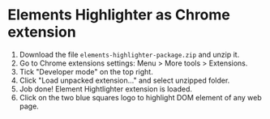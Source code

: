# Elements Highlighter as Chrome extension

1. Download the file `elements-highlighter-package.zip` and unzip it.
2. Go to Chrome extensions settings: Menu &gt; More tools &gt; Extensions.
3. Tick "Developer mode" on the top right.
4. Click "Load unpacked extension…" and select unzipped folder.
5. Job done! Element Hightlighter extension is loaded.
6. Click on the two blue squares logo to highlight DOM element of any web page.
